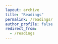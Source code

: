 ```yaml
---
layout: archive
title: "Readings"
permalink: /readings/
author_profile: false
redirect_from:
  - /readings
---
```

